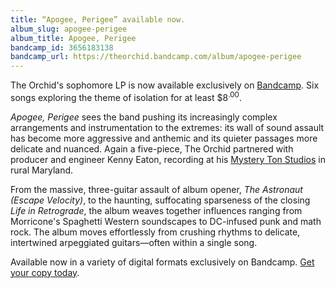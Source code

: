 ```yaml
---
title: “Apogee, Perigee” available now.
album_slug: apogee-perigee
album_title: Apogee, Perigee
bandcamp_id: 3656183138
bandcamp_url: https://theorchid.bandcamp.com/album/apogee-perigee
---
```


The Orchid's sophomore LP is now available exclusively on [Bandcamp](https://theorchid.bandcamp.com/album/apogee-perigee). Six songs exploring the theme of isolation for at least $8<sup><span>.</span>00</sup>.

<cite>Apogee, Perigee</cite> sees the band pushing its increasingly complex arrangements and instrumentation to the extremes: its wall of sound assault has become more aggressive and anthemic and its quieter passages more delicate and nuanced. Again a five-piece, The Orchid partnered with producer and engineer Kenny Eaton, recording at his [Mystery Ton Studios](https://www.facebook.com/MysteryTonStudios) in rural Maryland.

From the massive, three-guitar assault of album opener, <cite>The Astronaut (Escape Velocity)</cite>, to the haunting, suffocating sparseness of the closing <cite>Life in Retrograde</cite>, the album weaves together influences ranging from Morricone's Spaghetti Western soundscapes to DC-infused punk and math rock. The album moves effortlessly from crushing rhythms to delicate, intertwined arpeggiated guitars—often within a single song.

Available now in a variety of digital formats exclusively on Bandcamp. [Get your copy today](https://theorchid.bandcamp.com/album/apogee-perigee).